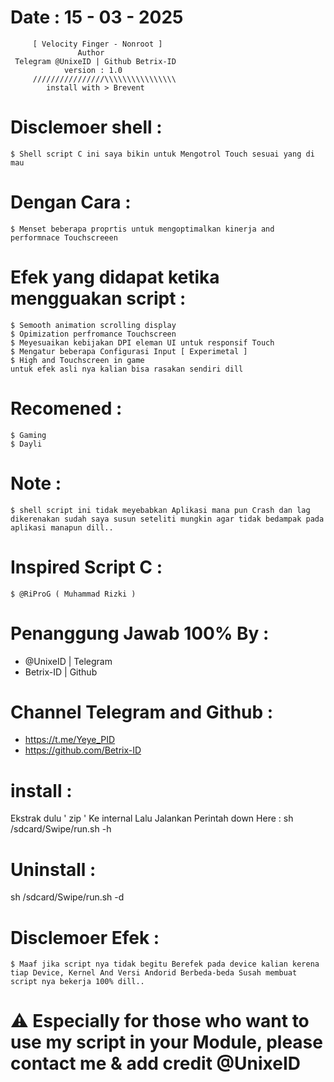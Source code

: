 # Date : 15 - 03 - 2025          
         [ Velocity Finger - Nonroot ]
                   Author 
     Telegram @UnixeID | Github Betrix-ID
                version : 1.0
         ////////////////\\\\\\\\\\\\\\\\
            install with > Brevent

# Disclemoer shell :
    $ Shell script C ini saya bikin untuk Mengotrol Touch sesuai yang di mau
        
# Dengan Cara :
    $ Menset beberapa proprtis untuk mengoptimalkan kinerja and performnace Touchscreeen

# Efek yang didapat ketika mengguakan script :
    $ Semooth animation scrolling display
    $ Opimization perfromance Touchscreen
    $ Meyesuaikan kebijakan DPI eleman UI untuk responsif Touch
    $ Mengatur beberapa Configurasi Input [ Experimetal ]
    $ High and Touchscreen in game
    untuk efek asli nya kalian bisa rasakan sendiri dill

# Recomened :
    $ Gaming
    $ Dayli
    
# Note :
    $ shell script ini tidak meyebabkan Aplikasi mana pun Crash dan lag dikerenakan sudah saya susun seteliti mungkin agar tidak bedampak pada aplikasi manapun dill..
                        
# Inspired Script C :
    $ @RiProG ( Muhammad Rizki )

# Penanggung Jawab 100% By :
- @UnixeID | Telegram
- Betrix-ID   | Github

# Channel Telegram and Github :
- https://t.me/Yeye_PID
- https://github.com/Betrix-ID

# install :
Ekstrak dulu ' zip ' Ke internal
Lalu Jalankan Perintah down Here :
sh /sdcard/Swipe/run.sh -h

# Uninstall : 
sh /sdcard/Swipe/run.sh -d

# Disclemoer Efek :
    $ Maaf jika script nya tidak begitu Berefek pada device kalian kerena tiap Device, Kernel And Versi Andorid Berbeda-beda Susah membuat script nya bekerja 100% dill..

# ⚠️ Especially for those who want to use my script in your Module, please contact me & add credit @UnixeID